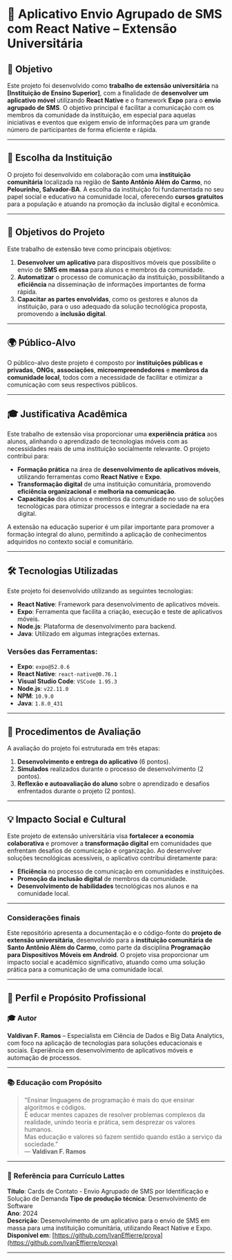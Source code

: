# 📱 Aplicativo Envio Agrupado de SMS com React Native – Extensão Universitária

## 🎯 **Objetivo**  
Este projeto foi desenvolvido como **trabalho de extensão universitária** na **[Instituição de Ensino Superior]**, com a finalidade de **desenvolver um aplicativo móvel** utilizando **React Native** e o framework **Expo** para o **envio agrupado de SMS**. O objetivo principal é facilitar a comunicação com os membros da comunidade da instituição, em especial para aquelas iniciativas e eventos que exigem envio de informações para um grande número de participantes de forma eficiente e rápida.

---

## 🏫 **Escolha da Instituição**  
O projeto foi desenvolvido em colaboração com uma **instituição comunitária** localizada na região de **Santo Antônio Além do Carmo**, no **Pelourinho, Salvador-BA**. A escolha da instituição foi fundamentada no seu papel social e educativo na comunidade local, oferecendo **cursos gratuitos** para a população e atuando na promoção da inclusão digital e econômica.

---

## 🔨 **Objetivos do Projeto**  
Este trabalho de extensão teve como principais objetivos:

1. **Desenvolver um aplicativo** para dispositivos móveis que possibilite o envio de **SMS em massa** para alunos e membros da comunidade.
2. **Automatizar** o processo de comunicação da instituição, possibilitando a **eficiência** na disseminação de informações importantes de forma rápida.
3. **Capacitar as partes envolvidas**, como os gestores e alunos da instituição, para o uso adequado da solução tecnológica proposta, promovendo a **inclusão digital**.

---

## 🌍 **Público-Alvo**  
O público-alvo deste projeto é composto por **instituições públicas e privadas**, **ONGs**, **associações**, **microempreendedores** e **membros da comunidade local**, todos com a necessidade de facilitar e otimizar a comunicação com seus respectivos públicos.

---

## 🎓 **Justificativa Acadêmica**  
Este trabalho de extensão visa proporcionar uma **experiência prática** aos alunos, alinhando o aprendizado de tecnologias móveis com as necessidades reais de uma instituição socialmente relevante. O projeto contribui para:

- **Formação prática** na área de **desenvolvimento de aplicativos móveis**, utilizando ferramentas como **React Native** e **Expo**.
- **Transformação digital** de uma instituição comunitária, promovendo **eficiência organizacional** e **melhoria na comunicação**.
- **Capacitação** dos alunos e membros da comunidade no uso de soluções tecnológicas para otimizar processos e integrar a sociedade na era digital.

A extensão na educação superior é um pilar importante para promover a formação integral do aluno, permitindo a aplicação de conhecimentos adquiridos no contexto social e comunitário.

---

## 🛠️ **Tecnologias Utilizadas**  
Este projeto foi desenvolvido utilizando as seguintes tecnologias:

- **React Native**: Framework para desenvolvimento de aplicativos móveis.
- **Expo**: Ferramenta que facilita a criação, execução e teste de aplicativos móveis.
- **Node.js**: Plataforma de desenvolvimento para backend.
- **Java**: Utilizado em algumas integrações externas.
  
### **Versões das Ferramentas**:
- **Expo**: `expo@52.0.6`
- **React Native**: `react-native@0.76.1`
- **Visual Studio Code**: `VSCode 1.95.3`
- **Node.js**: `v22.11.0`
- **NPM**: `10.9.0`
- **Java**: `1.8.0_431`

---

## 🔄 **Procedimentos de Avaliação**  
A avaliação do projeto foi estruturada em três etapas:

1. **Desenvolvimento e entrega do aplicativo** (6 pontos).
2. **Simulados** realizados durante o processo de desenvolvimento (2 pontos).
3. **Reflexão e autoavaliação do aluno** sobre o aprendizado e desafios enfrentados durante o projeto (2 pontos).

---

## 💡 **Impacto Social e Cultural**  
Este projeto de extensão universitária visa **fortalecer a economia colaborativa** e promover a **transformação digital** em comunidades que enfrentam desafios de comunicação e organização. Ao desenvolver soluções tecnológicas acessíveis, o aplicativo contribui diretamente para:

- **Eficiência** no processo de comunicação em comunidades e instituições.
- **Promoção da inclusão digital** de membros da comunidade.
- **Desenvolvimento de habilidades** tecnológicas nos alunos e na comunidade local.

---

### Considerações finais  
Este repositório apresenta a documentação e o código-fonte do **projeto de extensão universitária**, desenvolvido para a **instituição comunitária de Santo Antônio Além do Carmo**, como parte da disciplina **Programação para Dispositivos Móveis em Android**. O projeto visa proporcionar um impacto social e acadêmico significativo, atuando como uma solução prática para a comunicação de uma comunidade local.

---

## 🧩 **Perfil e Propósito Profissional**  

### 🎓 **Autor**  
**Valdivan F. Ramos** – Especialista em Ciência de Dados e Big Data Analytics, com foco na aplicação de tecnologias para soluções educacionais e sociais. Experiência em desenvolvimento de aplicativos móveis e automação de processos.

---

### 📚 **Educação com Propósito**  
> "Ensinar linguagens de programação é mais do que ensinar algoritmos e códigos.  
> É educar mentes capazes de resolver problemas complexos da realidade, unindo teoria e prática, sem desprezar os valores humanos.  
> Mas educação e valores só fazem sentido quando estão a serviço da sociedade."  
> — **Valdivan F. Ramos**

---

### 📄 **Referência para Currículo Lattes**  
**Título**: Cards de Contato - Envio Agrupado de SMS por Identificação e Solução de Demanda
**Tipo de produção técnica**: Desenvolvimento de Software  
**Ano**: 2024  
**Descrição**: Desenvolvimento de um aplicativo para o envio de SMS em massa para uma instituição comunitária, utilizando React Native e Expo.  
**Disponível em**: [https://github.com/IvanEffierre/prova](https://github.com/IvanEffierre/prova)


---
